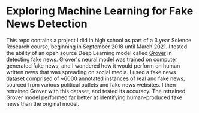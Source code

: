 # Exploring Machine Learning for Fake News Detection

This repo contains a project I did in high school as part of a 3 year Science Research course, beginning in September 2018 until March 2021. I tested the ability of an open source Deep Learning model called [Grover](https://grover.allenai.org/) in detecting fake news. Grover's neural model was trained on computer generated fake news, and I wondered how it would perform on human written news that was spreading on social media. I used a fake news dataset comprised of ~6000 annotated instances of real and fake news, sourced from various political outlets and fake news websites. I then retrained Grover with this dataset, and tested its accuracy. The retrained Grover model performed far better at identifying human-produced fake news than the original model.

